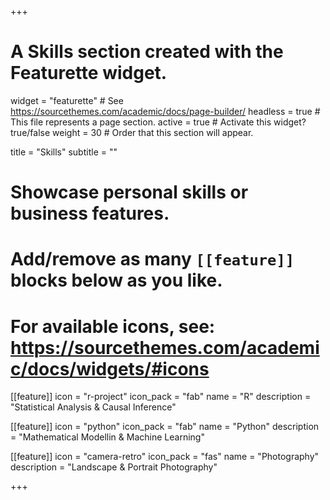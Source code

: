 +++
# A Skills section created with the Featurette widget.
widget = "featurette"  # See https://sourcethemes.com/academic/docs/page-builder/
headless = true  # This file represents a page section.
active = true  # Activate this widget? true/false
weight = 30  # Order that this section will appear.

title = "Skills"
subtitle = ""

# Showcase personal skills or business features.
# 
# Add/remove as many `[[feature]]` blocks below as you like.
# 
# For available icons, see: https://sourcethemes.com/academic/docs/widgets/#icons

[[feature]]
  icon = "r-project"
  icon_pack = "fab"
  name = "R"
  description = "Statistical Analysis & Causal Inference"

[[feature]]
  icon = "python"
  icon_pack = "fab"
  name = "Python"
  description = "Mathematical Modellin & Machine Learning"
  
[[feature]]
  icon = "camera-retro"
  icon_pack = "fas"
  name = "Photography"
  description = "Landscape & Portrait Photography"

+++

